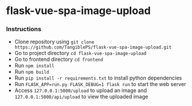 # flask-vue-spa-image-upload


### Instructions
  - Clone repository using `git clone https://github.com/TangiblePS/flask-vue-spa-image-upload.git`
  - Go to project directory `cd flask-vue-spa-image-upload`
  - Go to frontend directory `cd frontend`
  - Run `npm install`
  - Run `npm build`
  - Run `pip install -r requirements.txt` to install python dependencies
  - Run `FLASK_APP=run.py FLASK_DEBUG=1 flask run` to start the web server
  - Access `127.0.0.1:5000/upload` to upload an image and `127.0.0.1:5000/api/upload` to view the uploaded image


